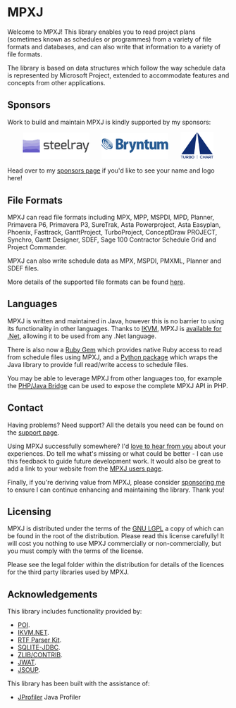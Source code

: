 # MPXJ
Welcome to MPXJ! This library enables you to read project plans (sometimes known
as schedules or programmes) from a variety of file formats and databases, and
can also write that information to a variety of file formats.

The library is based on data structures which follow the way
schedule data is represented by Microsoft Project, extended to accommodate
features and concepts from other applications.

## Sponsors
Work to build and maintain MPXJ is kindly supported by my sponsors:


<p float="left" align="middle">
<a href="https://steelray.com/"><img width="30%" alt="Steelray Logo" src="mkdocs/docs/images/steelray.png"/></a>
<img width="4%"/>
<a href="https://www.bryntum.com/"><img width="30%" alt="Bryntum Logo" src="mkdocs/docs/images/bryntum.png"/></a>
<img width="4%"/>
<a href="https://www.turbo-chart.com/"><img width="15%" alt="Turbo Chart Logo" src="mkdocs/docs/images/turbo-chart.png"/></a>
</p>

Head over to my [sponsors page](https://github.com/sponsors/joniles)
if you'd like to see your name and logo here!


## File Formats
MPXJ can read file formats including MPX, MPP, MSPDI, MPD, Planner, Primavera
P6, Primavera P3, SureTrak, Asta Powerproject, Asta Easyplan, Phoenix,
Fasttrack, GanttProject, TurboProject, ConceptDraw PROJECT, Synchro, Gantt
Designer, SDEF, Sage 100 Contractor Schedule Grid and Project Commander.

MPXJ can also write schedule data as MPX, MSPDI, PMXML, Planner and SDEF files.

More details of the supported file formats can be found
[here](https://www.mpxj.org/supported-formats/).


## Languages
MPXJ is written and maintained in Java, however this is no barrier to using
its functionality in other languages. Thanks to [IKVM](https://github.com/ikvm-revived/ikvm), MPXJ is
[available for .Net](https://www.nuget.org/packages?q=net.sf.mpxj), allowing it to be used from any .Net language.

There is also now a [Ruby Gem](https://rubygems.org/gems/mpxj) which provides
native Ruby access to read from schedule files using MPXJ, and a
[Python package](https://pypi.org/project/mpxj/) which wraps the Java library to
provide full read/write access to schedule files.

You may be able to leverage MPXJ from other languages too, for example the 
[PHP/Java Bridge](http://php-java-bridge.sourceforge.net)
can be used to expose the complete MPXJ API in PHP.

## Contact
Having problems? Need support? All the details you need can be found on the
[support page](https://www.mpxj.org/support/).

Using MPXJ successfully somewhere? I'd
[love to hear from you](mailto:jon.iles@bcs.org.uk) about your experiences.
Do tell me what's missing or what could be better - I can use this feedback
to guide future development work. It would also be great to add a link to your
website from the [MPXJ users page](https://www.mpxj.org/users/).

Finally, if you're deriving value from MPXJ, please consider
[sponsoring me](https://github.com/sponsors/joniles) to ensure I can continue
enhancing and maintaining the library. Thank you!

## Licensing
MPXJ is distributed under the terms of the
[GNU LGPL](http://www.gnu.org/licenses/licenses.html#LGPL)
a copy of which can be found in the root of the
distribution. Please read this license carefully! It will cost you nothing
to use MPXJ commercially or non-commercially, but you must comply
with the terms of the license.

Please see the legal folder within the distribution for details of the
licences for the third party libraries used by MPXJ.

## Acknowledgements
This library includes functionality provided by:

* [POI](http://poi.apache.org/).
* [IKVM.NET](http://www.ikvm.net/).
* [RTF Parser Kit](https://github.com/joniles/rtfparserkit). 
* [SQLITE-JDBC](https://github.com/xerial/sqlite-jdbc).
* [ZLIB/CONTRIB](https://github.com/madler/zlib).
* [JWAT](http://jwat.org/).
* [JSOUP](http://jsoup.org/).

This library has been built with the assistance of:

* [JProfiler](https://www.ej-technologies.com/products/jprofiler/overview.html) Java Profiler
